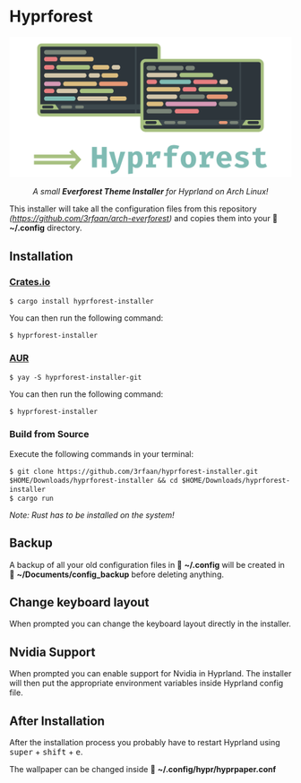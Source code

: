 # Hyprforest

<p align="center"><img src="hyprforest_logo.png" /></p>

<p align="center"><em>A small <strong>Everforest Theme Installer</strong> for Hyprland on Arch Linux!</em></p>

This installer will take all the configuration files from this repository _(https://github.com/3rfaan/arch-everforest)_ and copies them into your 📁 **~/.config** directory.

## Installation

### [Crates.io](https://crates.io/crates/hyprforest-installer)

```
$ cargo install hyprforest-installer
```

You can then run the following command:

```
$ hyprforest-installer
```

### [AUR](https://aur.archlinux.org/packages/hyprforest-installer-git)

```
$ yay -S hyprforest-installer-git
```

You can then run the following command:

```
$ hyprforest-installer
```

### Build from Source

Execute the following commands in your terminal:

```
$ git clone https://github.com/3rfaan/hyprforest-installer.git $HOME/Downloads/hyprforest-installer && cd $HOME/Downloads/hyprforest-installer
$ cargo run
```

_Note: Rust has to be installed on the system!_

## Backup

A backup of all your old configuration files in 📁 **~/.config** will be created in 📁 **~/Documents/config_backup** before deleting anything.

## Change keyboard layout

When prompted you can change the keyboard layout directly in the installer.

## Nvidia Support

When prompted you can enable support for Nvidia in Hyprland. The installer will then put the appropriate environment variables inside Hyprland config file.

## After Installation

After the installation process you probably have to restart Hyprland using <kbd>super</kbd> + <kbd>shift</kbd> + <kbd>e</kbd>.

The wallpaper can be changed inside 📁 **~/.config/hypr/hyprpaper.conf**
